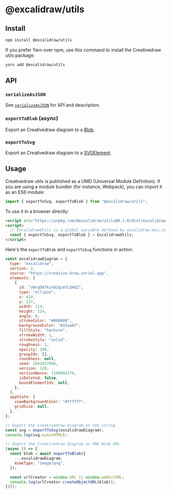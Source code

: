# @excalidraw/utils

## Install

```bash
npm install @excalidraw/utils
```

If you prefer Yarn over npm, use this command to install the Creativedraw utils package:

```bash
yarn add @excalidraw/utils
```

## API

### `serializeAsJSON`

See [`serializeAsJSON`](https://github.com/excalidraw/excalidraw/blob/master/src/packages/excalidraw/README.md#serializeAsJSON) for API and description.

### `exportToBlob` (async)

Export an Creativedraw diagram to a [Blob](https://developer.mozilla.org/en-US/docs/Web/API/Blob).

### `exportToSvg`

Export an Creativedraw diagram to a [SVGElement](https://developer.mozilla.org/en-US/docs/Web/API/SVGElement).

## Usage

Creativedraw utils is published as a UMD (Universal Module Definition). If you are using a module bundler (for instance, Webpack), you can import it as an ES6 module:

```js
import { exportToSvg, exportToBlob } from "@excalidraw/utils";
```

To use it in a browser directly:

```html
<script src="https://unpkg.com/@excalidraw/utils@0.1.0/dist/excalidraw-utils.min.js"></script>
<script>
  // ExcalidrawUtils is a global variable defined by excalidraw.min.js
  const { exportToSvg, exportToBlob } = ExcalidrawUtils;
</script>
```

Here's the `exportToBlob` and `exportToSvg` functions in action:

```js
const excalidrawDiagram = {
  type: "excalidraw",
  version: 2,
  source: "https://creative-draw.vercel.app",
  elements: [
    {
      id: "vWrqOAfkind2qcm7LDAGZ",
      type: "ellipse",
      x: 414,
      y: 237,
      width: 214,
      height: 214,
      angle: 0,
      strokeColor: "#000000",
      backgroundColor: "#15aabf",
      fillStyle: "hachure",
      strokeWidth: 1,
      strokeStyle: "solid",
      roughness: 1,
      opacity: 100,
      groupIds: [],
      roundness: null,
      seed: 1041657908,
      version: 120,
      versionNonce: 1188004276,
      isDeleted: false,
      boundElementIds: null,
    },
  ],
  appState: {
    viewBackgroundColor: "#ffffff",
    gridSize: null,
  },
};

// Export the Creativedraw diagram as SVG string
const svg = exportToSvg(excalidrawDiagram);
console.log(svg.outerHTML);

// Export the Creativedraw diagram as PNG Blob URL
(async () => {
  const blob = await exportToBlob({
    ...excalidrawDiagram,
    mimeType: "image/png",
  });

  const urlCreator = window.URL || window.webkitURL;
  console.log(urlCreator.createObjectURL(blob));
})();
```
